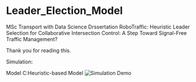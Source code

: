 # Leader_Election_Model
MSc Transport with Data Science Drssertation
RoboTraffic: Heuristic Leader Selection for Collaborative Intersection Control: A Step Toward Signal-Free Traffic Management?

Thank you for reading this. 

Simulation: 

Model C:Heuristic-based Model
![Simulation Demo](assets/h_demo.gif)
